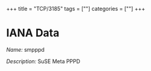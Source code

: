 +++
title = "TCP/3185"
tags = [""]
categories = [""]
+++

# IANA Data

_Name:_ smpppd

_Description:_ SuSE Meta PPPD

